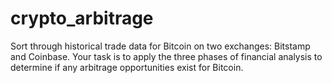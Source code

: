 # crypto_arbitrage
Sort through historical trade data for Bitcoin on two exchanges: Bitstamp and Coinbase. Your task is to apply the three phases of financial analysis to determine if any arbitrage opportunities exist for Bitcoin.
